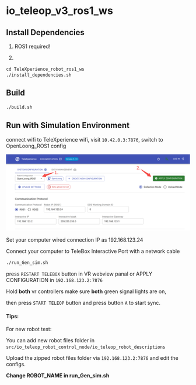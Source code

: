 # io_teleop_v3_ros1_ws

## Install Dependencies

1. ROS1 required!

2. 
```
cd TeleXperience_robot_ros1_ws
./install_dependencies.sh
```

## Build

```bash
./build.sh
```


## Run with Simulation Environment
connect wifi to TeleXperience wifi, visit `10.42.0.3:7876`, switch to OpenLoong_ROS1 config

![alt text](assets/7876.png)

Set your computer wired connection IP as 192.168.123.24

Connect your computer to TeleBox Interactive Port with a network cable




``` bash
./run_Gen_sim.sh
```

press `RESTART TELEBOX` button in VR webview panal or APPLY CONFIGURATION in `192.168.123.2:7876`

Hold **both** vr controllers make sure **both** green signal lights are on, 

then press `START TELEOP` button and press button `A` to start sync.

#### Tips:

For new robot test:

You can add new robot files folder in `src/io_teleop_robot_control_node/io_teleop_robot_descriptions`

Upload the zipped robot files folder via `192.168.123.2:7876` and edit the configs.

**Change ROBOT_NAME in run_Gen_sim.sh**

